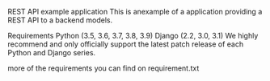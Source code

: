 REST API example application
This is anexample of a  application providing a REST API to a backend models.

Requirements
Python (3.5, 3.6, 3.7, 3.8, 3.9)
Django (2.2, 3.0, 3.1)
We highly recommend and only officially support the latest patch release of each Python and Django series.

more of the requirements you can find on requirement.txt
